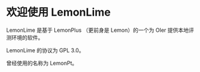 # 欢迎使用 LemonLime

LemonLime 是基于 LemonPlus （更前身是 Lemon）的一个为 OIer 提供本地评测环境的软件。

LemonLime 的协议为 GPL 3.0。

曾经使用的名称为 LemonPt。